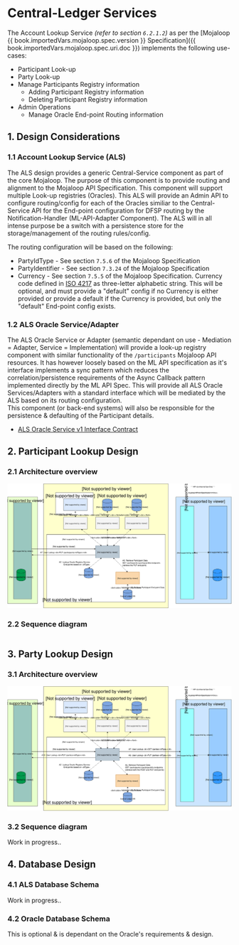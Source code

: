 # Central-Ledger Services

The Account Lookup Service _(refer to section `6.2.1.2`)_ as per the [Mojaloop {{ book.importedVars.mojaloop.spec.version }} Specification]({{ book.importedVars.mojaloop.spec.uri.doc }}) implements the following use-cases:

* Participant Look-up 
* Party Look-up
* Manage Participants Registry information
    * Adding Participant Registry information
    * Deleting Participant Registry information
* Admin Operations
    * Manage Oracle End-point Routing information
  
## 1. Design Considerations

### 1.1 Account Lookup Service (ALS)
The ALS design provides a generic Central-Service component as part of the core Mojaloop. The purpose of this component is to provide routing and alignment to the Mojaloop API Specification. This component will support multiple Look-up registries (Oracles). This ALS will provide an Admin API to configure routing/config for each of the Oracles similiar to the Central-Service API for the End-point configuration for DFSP routing by the Notification-Handler (ML-API-Adapter Component). The ALS will in all intense purpose be a switch with a persistence store for the storage/management of the routing rules/config.

The routing configuration will be based on the following:
* PartyIdType - See section `7.5.6` of the Mojaloop Specification
* PartyIdentifier - See section `7.3.24` of the Mojaloop Specification
* Currency - See section `7.5.5` of the Mojaloop Specification. Currency code defined in [ISO 4217](https://www.iso.org/iso-4217-currency-codes.html) as three-letter alphabetic string. This will be optional, and must provide a "default" config if no Currency is either provided or provide a default if the Currency is provided, but only the "default" End-point config exists.

### 1.2 ALS Oracle Service/Adapter
The ALS Oracle Service or Adapter (semantic dependant on use - Mediation = Adapter, Service = Implementation) will provide a look-up registry component with similar functionality of the `/participants` Mojaloop API resources. It has however loosely based on the ML API specification as it's interface implements a sync pattern which reduces the correlation/persistence requirements of the Async Callback pattern implemented directly by the ML API Spec. This will provide all ALS Oracle Services/Adapters with a standard interface which will be mediated by the ALS based on its routing configuration.  
This component (or back-end systems) will also be responsible for the persistence & defaulting of the Participant details.

* [ALS Oracle Service v1 Interface Contract](../assets//InterfaceContracts/OracleServiceSwaggerv1.yaml)

## 2. Participant Lookup Design

### 2.1 Architecture overview
![Architecture Flow Account-Lookup for Participants](../assets//Diagrams/ArchitectureDiagrams/Arch-Flow-Account-Lookup-Participants.svg)

### 2.2 Sequence diagram

```puml { src="./assets/Diagrams/SequenceDiagrams/seq-acct-lookup-get-participant-7.1.0.plantuml" }
```

## 3. Party Lookup Design

### 3.1 Architecture overview
![Architecture Flow Account-Lookup for Parties](../assets/Diagrams/ArchitectureDiagrams/Arch-Flow-Account-Lookup-Parties.svg)

### 3.2 Sequence diagram

Work in progress..


## 4. Database Design

### 4.1 ALS Database Schema

Work in progress..

### 4.2 Oracle Database Schema

This is optional & is dependant on the Oracle's requirements & design.
